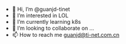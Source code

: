 - 👋 Hi, I’m @guanjd-tinet
- 👀 I’m interested in LOL
- 🌱 I’m currently learning k8s
- 💞️ I’m looking to collaborate on ...
- 📫 How to reach me guanjd@ti-net.com.cn

<!---
guanjd-tinet/guanjd-tinet is a ✨ special ✨ repository because its `README.md` (this file) appears on your GitHub profile.
You can click the Preview link to take a look at your changes.
--->
